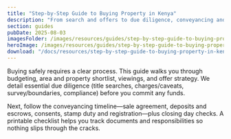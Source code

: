 ```yaml
---
title: "Step-by-Step Guide to Buying Property in Kenya"
description: "From search and offers to due diligence, conveyancing and registration."
section: guides
pubDate: 2025-08-03
imagesFolder: /images/resources/guides/step-by-step-guide-to-buying-property-in-kenya
heroImage: /images/resources/guides/step-by-step-guide-to-buying-property-in-kenya/cover.webp
download: "/docs/resources/step-by-step-guide-to-buying-property-in-kenya.pdf"
---
```


Buying safely requires a clear process. This guide walks you through budgeting, area and property shortlist, viewings, and offer strategy. We detail essential due diligence (title searches, charges/caveats, survey/boundaries, compliance) before you commit any funds.

Next, follow the conveyancing timeline—sale agreement, deposits and escrows, consents, stamp duty and registration—plus closing day checks. A printable checklist helps you track documents and responsibilities so nothing slips through the cracks.
